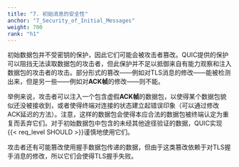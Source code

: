 ```yaml
---
title: "7. 初始消息的安全性"
anchor: "7_Security_of_Initial_Messages"
weight: 700
rank: "h1"
---
```


初始数据包并不受密钥的保护，因此它们可能会被攻击者篡改。QUIC提供的保护可以阻挡无法读取数据包的攻击者，但此保护并不足以抵御来自有能力观察和注入数据包的攻击者的攻击。部分形式的篡改——例如对TLS消息的修改——能被检测出来，但是另一些——例如对**ACK帧**的修改——则不能。

举例来说，攻击者可以注入一个包含虚假**ACK帧**的数据包，以使得某个数据包貌似还没被接收到，或者使得终端对连接的状态建立起错误印象（可以通过修改ACK延迟的方法）。注意，这样的数据包会使得本应合法的数据包被终端认定为重复而丢弃它们。对于初始数据包中包含的未经其他途径验证的数据，QUIC实现{{< req_level SHOULD >}}谨慎地使用它们。

攻击者还有可能篡改使用握手数据包传递的数据，但由于这类篡改依赖于对TLS握手消息的修改，所以它们会使得TLS握手失败。
